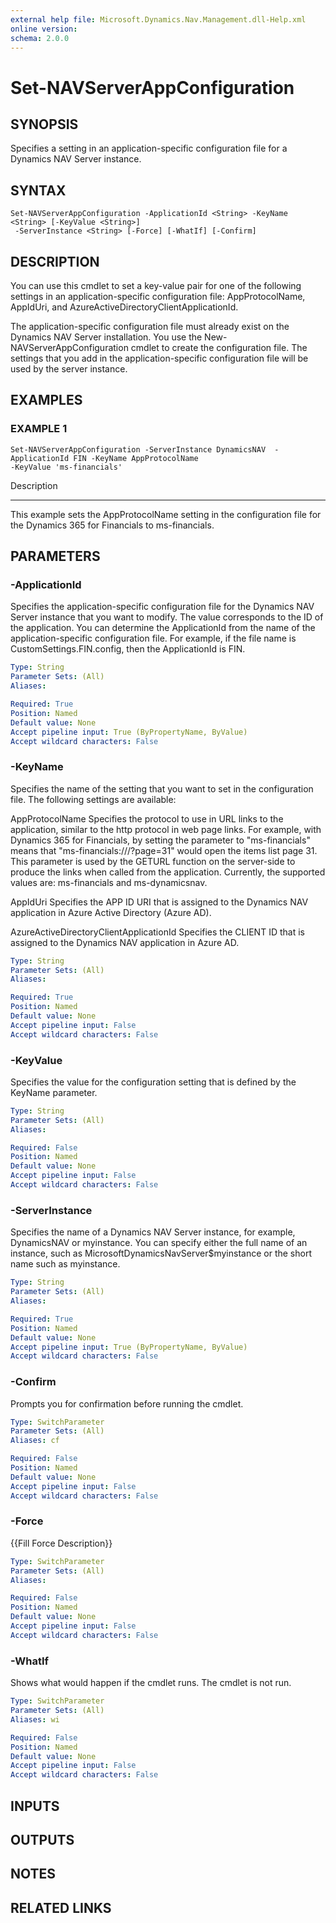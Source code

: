 ```yaml
---
external help file: Microsoft.Dynamics.Nav.Management.dll-Help.xml
online version: 
schema: 2.0.0
---
```


# Set-NAVServerAppConfiguration

## SYNOPSIS
Specifies a setting in an application-specific configuration file for a Dynamics NAV Server instance.

## SYNTAX

```
Set-NAVServerAppConfiguration -ApplicationId <String> -KeyName <String> [-KeyValue <String>]
 -ServerInstance <String> [-Force] [-WhatIf] [-Confirm]
```

## DESCRIPTION
You can use this cmdlet to set a key-value pair for one of the following settings in an application-specific configuration file:  AppProtocolName, AppIdUri, and AzureActiveDirectoryClientApplicationId.

The application-specific configuration file must already exist on the Dynamics NAV Server installation.
You use the New-NAVServerAppConfiguration cmdlet to create the configuration file. 
The settings that you add in the application-specific configuration file will be used by the server instance.

## EXAMPLES

### EXAMPLE 1
```
Set-NAVServerAppConfiguration -ServerInstance DynamicsNAV  -ApplicationId FIN -KeyName AppProtocolName 
-KeyValue 'ms-financials'
```

Description

-----------

This example sets the AppProtocolName setting in the configuration file for the Dynamics 365 for Financials to ms-financials.

## PARAMETERS

### -ApplicationId
Specifies the application-specific configuration file for the Dynamics NAV Server instance that you want to modify. 
The value corresponds to the ID of the application.
You can determine the ApplicationId from the name of the application-specific configuration file.
For example, if the file name is CustomSettings.FIN.config, then the ApplicationId is FIN.

```yaml
Type: String
Parameter Sets: (All)
Aliases: 

Required: True
Position: Named
Default value: None
Accept pipeline input: True (ByPropertyName, ByValue)
Accept wildcard characters: False
```

### -KeyName
Specifies the name of the setting that you want to set in the configuration file. 
The following settings are available:

AppProtocolName 
Specifies the protocol to use in URL links to the application, similar to the http protocol in web page links.
For example, with Dynamics 365 for Financials, by setting the parameter to "ms-financials"  means that "ms-financials:///?page=31" would open the items list page 31.
This parameter is used by the GETURL function on the server-side to produce the links when called from the application. 
Currently, the supported values are: ms-financials and ms-dynamicsnav.

AppIdUri
Specifies the APP ID URI that is assigned to the Dynamics NAV application in Azure Active Directory (Azure AD). 

AzureActiveDirectoryClientApplicationId
Specifies the CLIENT ID that is assigned to the Dynamics NAV application in Azure AD.

```yaml
Type: String
Parameter Sets: (All)
Aliases: 

Required: True
Position: Named
Default value: None
Accept pipeline input: False
Accept wildcard characters: False
```

### -KeyValue
Specifies the value for the configuration setting that is defined by the KeyName parameter.

```yaml
Type: String
Parameter Sets: (All)
Aliases: 

Required: False
Position: Named
Default value: None
Accept pipeline input: False
Accept wildcard characters: False
```

### -ServerInstance
Specifies the name of a Dynamics NAV Server instance, for example, DynamicsNAV or myinstance.
You can specify either the full name of an instance, such as MicrosoftDynamicsNavServer$myinstance or the short name such as myinstance.

```yaml
Type: String
Parameter Sets: (All)
Aliases: 

Required: True
Position: Named
Default value: None
Accept pipeline input: True (ByPropertyName, ByValue)
Accept wildcard characters: False
```

### -Confirm
Prompts you for confirmation before running the cmdlet.

```yaml
Type: SwitchParameter
Parameter Sets: (All)
Aliases: cf

Required: False
Position: Named
Default value: None
Accept pipeline input: False
Accept wildcard characters: False
```

### -Force
{{Fill Force Description}}

```yaml
Type: SwitchParameter
Parameter Sets: (All)
Aliases: 

Required: False
Position: Named
Default value: None
Accept pipeline input: False
Accept wildcard characters: False
```

### -WhatIf
Shows what would happen if the cmdlet runs.
The cmdlet is not run.

```yaml
Type: SwitchParameter
Parameter Sets: (All)
Aliases: wi

Required: False
Position: Named
Default value: None
Accept pipeline input: False
Accept wildcard characters: False
```

## INPUTS

## OUTPUTS

## NOTES
## RELATED LINKS

